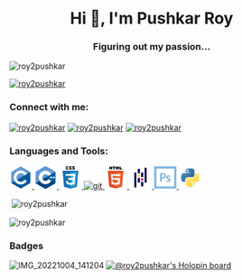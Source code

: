 

<h1 align="center">Hi 👋, I'm Pushkar Roy</h1>
<h3 align="center">Figuring out my passion...</h3>

<p align="left"> <img src="https://komarev.com/ghpvc/?username=roy2pushkar&label=Profile%20views&color=0e75b6&style=flat" alt="roy2pushkar" /> </p>

<p align="left"> <a href="https://twitter.com/roy2pushkar" target="blank"><img src="https://img.shields.io/twitter/follow/roy2pushkar?logo=twitter&style=for-the-badge" alt="roy2pushkar" /></a> </p>

<h3 align="left">Connect with me:</h3>
<p align="left">
<a href="https://twitter.com/roy2pushkar" target="blank"><img align="center" src="https://raw.githubusercontent.com/rahuldkjain/github-profile-readme-generator/master/src/images/icons/Social/twitter.svg" alt="roy2pushkar" height="30" width="40" /></a>
<a href="https://linkedin.com/in/roy2pushkar" target="blank"><img align="center" src="https://raw.githubusercontent.com/rahuldkjain/github-profile-readme-generator/master/src/images/icons/Social/linked-in-alt.svg" alt="roy2pushkar" height="30" width="40" /></a>
<a href="https://www.codechef.com/users/roy2pushkar" target="blank"><img align="center" src="https://cdn.jsdelivr.net/npm/simple-icons@3.1.0/icons/codechef.svg" alt="roy2pushkar" height="30" width="40" /></a>
</p>

<h3 align="left">Languages and Tools:</h3>
<p align="left"> <a href="https://www.cprogramming.com/" target="_blank" rel="noreferrer"> <img src="https://raw.githubusercontent.com/devicons/devicon/master/icons/c/c-original.svg" alt="c" width="40" height="40"/> </a> <a href="https://www.w3schools.com/cpp/" target="_blank" rel="noreferrer"> <img src="https://raw.githubusercontent.com/devicons/devicon/master/icons/cplusplus/cplusplus-original.svg" alt="cplusplus" width="40" height="40"/> </a> <a href="https://www.w3schools.com/css/" target="_blank" rel="noreferrer"> <img src="https://raw.githubusercontent.com/devicons/devicon/master/icons/css3/css3-original-wordmark.svg" alt="css3" width="40" height="40"/> </a> <a href="https://git-scm.com/" target="_blank" rel="noreferrer"> <img src="https://www.vectorlogo.zone/logos/git-scm/git-scm-icon.svg" alt="git" width="40" height="40"/> </a> <a href="https://www.w3.org/html/" target="_blank" rel="noreferrer"> <img src="https://raw.githubusercontent.com/devicons/devicon/master/icons/html5/html5-original-wordmark.svg" alt="html5" width="40" height="40"/> </a> <a href="https://pandas.pydata.org/" target="_blank" rel="noreferrer"> <img src="https://raw.githubusercontent.com/devicons/devicon/2ae2a900d2f041da66e950e4d48052658d850630/icons/pandas/pandas-original.svg" alt="pandas" width="40" height="40"/> </a> <a href="https://www.photoshop.com/en" target="_blank" rel="noreferrer"> <img src="https://raw.githubusercontent.com/devicons/devicon/master/icons/photoshop/photoshop-line.svg" alt="photoshop" width="40" height="40"/> </a> <a href="https://www.python.org" target="_blank" rel="noreferrer"> <img src="https://raw.githubusercontent.com/devicons/devicon/master/icons/python/python-original.svg" alt="python" width="40" height="40"/> </a> </p>

<p>&nbsp;<img align="center" src="https://github-readme-stats.vercel.app/api?username=roy2pushkar&show_icons=true&locale=en" alt="roy2pushkar" /></p>

<p><img align="center" src="https://github-readme-streak-stats.herokuapp.com/?user=roy2pushkar&" alt="roy2pushkar" /></p>
<h3 align="left">Badges</h3>

![IMG_20221004_141204](https://user-images.githubusercontent.com/75408762/193774792-fd0dca8e-1a71-4308-ac83-a167374b6792.jpg)
[![@roy2pushkar's Holopin board](https://holopin.io/api/user/board?user=roy2pushkar)](https://holopin.io/@roy2pushkar)
